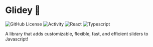 # Glidey 🛫

![GitHub License](https://img.shields.io/github/license/RanukaDinsitha/glidey)
![Activity](https://img.shields.io/github/commit-activity/w/RanukaDinsitha/glidey)
![React](https://img.shields.io/badge/React-%2361DAFB?style=flat&logo=react&logoColor=white)
![Typescript](https://shields.io/badge/TypeScript-3178C6?logo=TypeScript&logoColor=FFF&style=flat-square)

A library that adds customizable, flexible, fast, and efficient sliders to Javascript!
